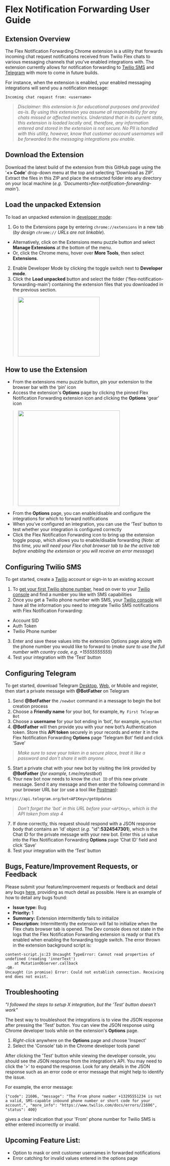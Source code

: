 # Flex Notification Forwarding User Guide

## Extension Overview
The Flex Notification Forwarding Chrome extension is a utility that forwards incoming chat request notifications received from Twilio Flex chats to various messaging channels that you've enabled integrations with. The extension currently allows for notification forwarding to [Twilio SMS](https://www.twilio.com/docs/sms) and [Telegram](https://telegram.org) with more to come in future builds.

For instance, when the extension is enabled, your enabled messaging integrations will send you a notification message:

```
Incoming chat request from: <username>
```

> *Disclaimer: this extension is for educational purposes and provided as-is. By using this extension you assume all responsibility for any chats missed or affected metrics. Understand that in its current state, this extension is loaded locally and, therefore, any information entered and stored in the extension is not secure. No PII is handled with this utility, however, know that customer account usernames will be forwarded to the messaging integrations you enable.*

## Download the Extension
Download the latest build of the extension from this GitHub page using the '**<> Code**' drop-down menu at the top and selecting 'Download as ZIP'. Extract the files in this ZIP and place the extracted folder into any directory on your local machine (*e.g. 'Documents>flex-notification-forwarding-main'*).

## Load the unpacked Extension
To load an unpacked extension in [developer mode](https://developer.chrome.com/docs/extensions/mv3/getstarted/development-basics/#load-unpacked):
1. Go to the Extensions page by entering `chrome://extensions` in a new tab (*by design `chrome://` URLs are not linkable*).
* Alternatively, click on the Extensions menu puzzle button and select **Manage Extensions** at the bottom of the menu.
* Or, click the Chrome menu, hover over **More Tools**, then select **Extensions**.
2. Enable Developer Mode by clicking the toggle switch next to **Developer mode**.
3. Click the **Load unpacked** button and select the folder ('flex-notification-forwarding-main') containing the extension files that you downloaded in the previous section.
> <img src="https://developer.chrome.com/static/docs/extensions/get-started/tutorial/hello-world/image/extensions-page-e0d64d89a6acf_1440.png" width="258" height="188" />

## How to use the Extension
* From the extensions menu puzzle button, pin your extension to the browser bar with the ‘pin’ icon
* Access the extension's **Options** page by clicking the pinned Flex Notification Forwarding extension icon and clicking the **Options** 'gear' icon
> <img src="https://i.imgur.com/DEjjul0.png" width="322" height="301" />
* From the **Options** page, you can enable/disable and configure the integrations for which to forward notifications
* When you’ve configured an integration, you can use the ‘Test’ button to test whether your integration is configured correctly
* Click the Flex Notification Forwarding icon to bring up the extension toggle popup, which allows you to enable/disable forwarding (*Note: at this time, you will need your Flex chat browser tab to be the active tab before enabling the extension or you will receive an error message*)

## Configuring Twilio SMS
To get started, create a [Twilio](https://www.twilio.com/try-twilio) account or sign-in to an existing account
1. To [get your first Twilio phone number](https://www.twilio.com/docs/usage/tutorials/how-to-use-your-free-trial-account#get-your-first-twilio-phone-number), head on over to your [Twilio console](https://www.twilio.com/console/phone-numbers/search) and find a number you like with SMS capabilities
2. Once you get a Twilio phone number with SMS, your [Twilio console](https://console.twilio.com/) will have all the information you need to integrate Twilio SMS notifications with Flex Notification Forwarding:
* Account SID
* Auth Token
* Twilio Phone number
3. Enter and save these values into the extension Options page along with the phone number you would like to forward to (*make sure to use the full number with country code, e.g. +15555555555*)
4. Test your integration with the ‘Test’ button

## Configuring Telegram
To get started, download Telegram [Desktop](https://desktop.telegram.org), [Web](https://web.telegram.org/), or Mobile and register, then start a private message with **@BotFather** on Telegram
1. Send **@BotFather** the `/newbot` command in a message to begin the bot creation process
2. Choose a **Friendly name** for your bot, for example, `My First Telegram Bot`
3. Choose a **username** for your bot ending in ‘bot’, for example, `mytestbot`
4. **@BotFather** will then provide you with your new bot’s Authentication token. Store this **API token** securely in your records and enter it in the Flex Notification Forwarding **Options** page ‘Telegram Bot’ field and click ‘Save’
> *Make sure to save your token in a secure place, treat it like a password and don't share it with anyone.*
5. Start a private chat with your new bot by visiting the link provided by **@BotFather** (*for example, t.me/mytestbot*)
6. Your new bot now needs to know the `chat ID` of this new private message. Send it any message and then enter the following command in your browser URL bar (or use a tool like [Postman](https://www.postman.com/)):

```
https://api.telegram.org/bot<APIKey>/getUpdates
```
> *Don’t forget the ‘bot’ in this URL before your `<APIKey>`, which is the API token from step 4*
7. If done correctly, this request should respond with a JSON response body that contains an ‘id’ object (*e.g.* "id":**5324547301**), which is the Chat ID for the private message with your new bot. Enter this `id` value into the Flex Notification Forwarding **Options** page ‘Chat ID’ field and click ‘Save’
8. Test your integration with the ‘Test’ button

## Bugs, Feature/Improvement Requests, or Feedback
Please submit your feature/improvement requests or feedback and detail any bugs [here](https://forms.gle/MPJYaYPme65NaNyA7), providing as much detail as possible. Here is an example of how to detail any bugs found:

* **Issue type:** Bug
* **Priority:** 1
* **Summary:** Extension intermittently fails to initialize
* **Description:** Intermittently the extension will fail to initialize when the Flex chats browser tab is opened.
The Dev console does not state in the logs that the Flex Notification Forwarding extension is ready or that
it’s enabled when enabling the forwarding toggle switch. The error thrown in the extension background script is:

```
content-script.js:23 Uncaught TypeError: Cannot read properties of undefined (reading 'innerText')
    at MutationObserver.callback
-OR-
Uncaught (in promise) Error: Could not establish connection. Receiving end does not exist.
```

## Troubleshooting
*"I followed the steps to setup X integration, but the 'Test' button doesn't work"*

The best way to troubleshoot the integrations is to view the JSON response after pressing the 'Test' button.
You can view the JSON response using Chrome developer tools while on the extension's **Options** page.

1. *Right-click* anywhere on the **Options** page and choose 'Inspect'
2. Select the 'Console' tab in the Chrome developer tools panel

After clicking the 'Test' button while viewing the developer console, you should see the JSON response from the integration's API.
You may need to click the '>' to expand the response. Look for any details in the JSON response such as an error code or error message that might help to identify the issue.

For example, the error message:
```
{"code": 21606, "message": "The From phone number +13295551234 is not a valid, SMS-capable inbound phone number or short code for your account.", "more_info": "https://www.twilio.com/docs/errors/21606", "status": 400}
```
gives a clear indication that your 'From' phone number for Twilio SMS is either entered incorrectly or invalid.

## Upcoming Feature List: 
* Option to mask or omit customer usernames in forwarded notifications
* Error catching for invalid values entered in the options page

